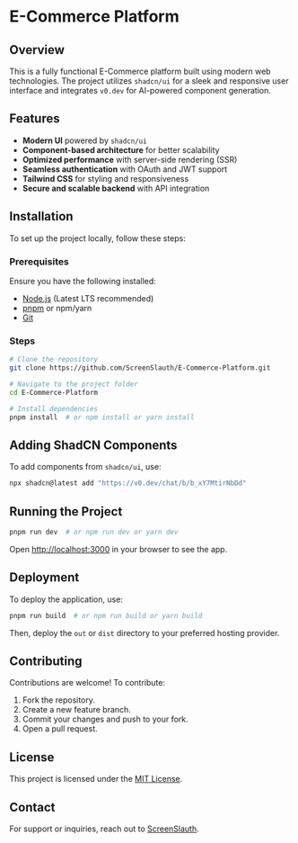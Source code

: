 # E-Commerce Platform

## Overview
This is a fully functional E-Commerce platform built using modern web technologies. The project utilizes `shadcn/ui` for a sleek and responsive user interface and integrates `v0.dev` for AI-powered component generation.

## Features
- **Modern UI** powered by `shadcn/ui`
- **Component-based architecture** for better scalability
- **Optimized performance** with server-side rendering (SSR)
- **Seamless authentication** with OAuth and JWT support
- **Tailwind CSS** for styling and responsiveness
- **Secure and scalable backend** with API integration

## Installation
To set up the project locally, follow these steps:

### Prerequisites
Ensure you have the following installed:
- [Node.js](https://nodejs.org/) (Latest LTS recommended)
- [pnpm](https://pnpm.io/) or npm/yarn
- [Git](https://git-scm.com/)

### Steps
```sh
# Clone the repository
git clone https://github.com/ScreenSlauth/E-Commerce-Platform.git

# Navigate to the project folder
cd E-Commerce-Platform

# Install dependencies
pnpm install  # or npm install or yarn install
```

## Adding ShadCN Components
To add components from `shadcn/ui`, use:
```sh
npx shadcn@latest add "https://v0.dev/chat/b/b_xY7MtirNbDd"
```

## Running the Project
```sh
pnpm run dev  # or npm run dev or yarn dev
```
Open [http://localhost:3000](http://localhost:3000) in your browser to see the app.

## Deployment
To deploy the application, use:
```sh
pnpm run build  # or npm run build or yarn build
```
Then, deploy the `out` or `dist` directory to your preferred hosting provider.

## Contributing
Contributions are welcome! To contribute:
1. Fork the repository.
2. Create a new feature branch.
3. Commit your changes and push to your fork.
4. Open a pull request.

## License
This project is licensed under the [MIT License](LICENSE).

## Contact
For support or inquiries, reach out to [ScreenSlauth](https://github.com/ScreenSlauth).

